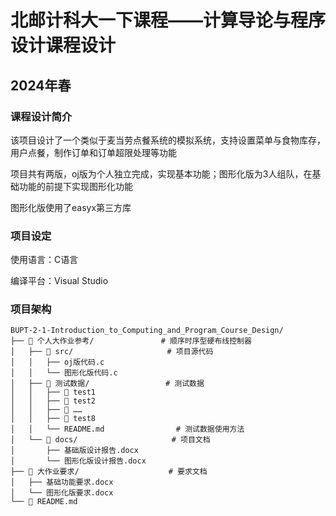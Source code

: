 # 北邮计科大一下课程——计算导论与程序设计课程设计
## 2024年春
### 课程设计简介

该项目设计了一个类似于麦当劳点餐系统的模拟系统，支持设置菜单与食物库存，用户点餐，制作订单和订单超限处理等功能

项目共有两版，oj版为个人独立完成，实现基本功能；图形化版为3人组队，在基础功能的前提下实现图形化功能

图形化版使用了easyx第三方库

### 项目设定
使用语言：C语言

编译平台：Visual Studio

### 项目架构

```
BUPT-2-1-Introduction_to_Computing_and_Program_Course_Design/
├── 📂 个人大作业参考/               # 顺序时序型硬布线控制器
│   ├── 📂 src/                     # 项目源代码
│   │   ├── oj版代码.c
│   │   └── 图形化版代码.c
│   ├── 📂 测试数据/                 # 测试数据
│   │   ├── 📂 test1
│   │   ├── 📂 test2
│   │   ├── 📂 ……
│   │   ├── 📂 test8
│   │   └── README.md                # 测试数据使用方法
│   └── 📂 docs/                     # 项目文档
│       ├── 基础版设计报告.docx
│       └── 图形化版设计报告.docx
├── 📂 大作业要求/                    # 要求文档
│   ├── 基础功能要求.docx
│   └── 图形化版要求.docx
└── 📄 README.md
```
